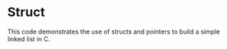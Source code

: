 # Struct

This code demonstrates the use of structs and pointers to build a simple linked list in C. 
